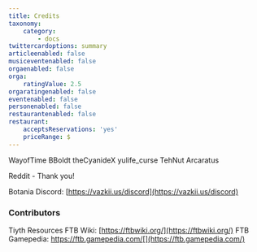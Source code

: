```yaml
---
title: Credits
taxonomy:
    category:
        - docs
twittercardoptions: summary
articleenabled: false
musiceventenabled: false
orgaenabled: false
orga:
    ratingValue: 2.5
orgaratingenabled: false
eventenabled: false
personenabled: false
restaurantenabled: false
restaurant:
    acceptsReservations: 'yes'
    priceRange: $
---
```


WayofTime
BBoldt
theCyanideX
yulife_curse
TehNut
Arcaratus

Reddit - Thank you!

Botania Discord: [https://vazkii.us/discord](https://vazkii.us/discord)

### Contributors
Tiyth
Resources
FTB Wiki: [https://ftbwiki.org/](https://ftbwiki.org/)
FTB Gamepedia: https://ftb.gamepedia.com/[](https://ftb.gamepedia.com/)